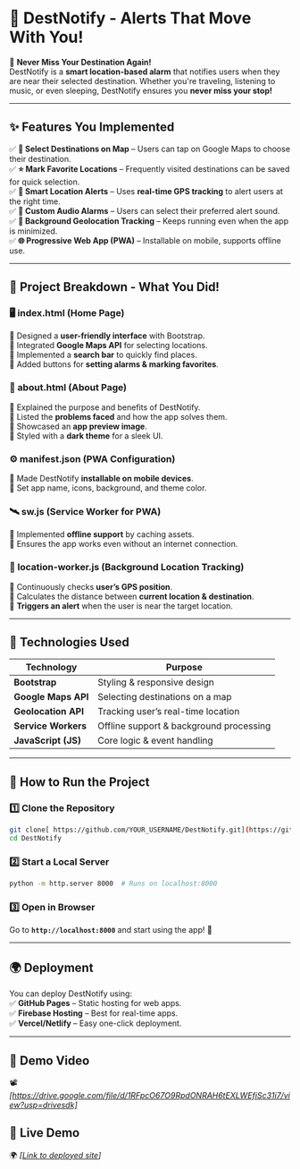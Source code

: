  

# **🚀 DestNotify - Alerts That Move With You!**  

📍 **Never Miss Your Destination Again!**  
DestNotify is a **smart location-based alarm** that notifies users when they are near their selected destination. Whether you're traveling, listening to music, or even sleeping, DestNotify ensures you **never miss your stop!**  

---

## **✨ Features You Implemented**
✅ **📌 Select Destinations on Map** – Users can tap on Google Maps to choose their destination.  
✅ **⭐ Mark Favorite Locations** – Frequently visited destinations can be saved for quick selection.  
✅ **🔔 Smart Location Alerts** – Uses **real-time GPS tracking** to alert users at the right time.  
✅ **🎵 Custom Audio Alarms** – Users can select their preferred alert sound.  
✅ **📡 Background Geolocation Tracking** – Keeps running even when the app is minimized.  
✅ **🌐 Progressive Web App (PWA)** – Installable on mobile, supports offline use.  

---

## **📂 Project Breakdown - What You Did!**
### **🖥️ index.html (Home Page)**
🔹 Designed a **user-friendly interface** with Bootstrap.  
🔹 Integrated **Google Maps API** for selecting locations.  
🔹 Implemented a **search bar** to quickly find places.  
🔹 Added buttons for **setting alarms & marking favorites**.  

### **📄 about.html (About Page)**
🔹 Explained the purpose and benefits of DestNotify.  
🔹 Listed the **problems faced** and how the app solves them.  
🔹 Showcased an **app preview image**.  
🔹 Styled with a **dark theme** for a sleek UI.  

### **⚙️ manifest.json (PWA Configuration)**
🔹 Made DestNotify **installable on mobile devices**.  
🔹 Set app name, icons, background, and theme color.  

### **🛰️ sw.js (Service Worker for PWA)**
🔹 Implemented **offline support** by caching assets.  
🔹 Ensures the app works even without an internet connection.  

### **📡 location-worker.js (Background Location Tracking)**
🔹 Continuously checks **user’s GPS position**.  
🔹 Calculates the distance between **current location & destination**.  
🔹 **Triggers an alert** when the user is near the target location.  

---

## **🔧 Technologies Used**
| Technology      | Purpose |
|---------------|---------|
| **Bootstrap** | Styling & responsive design |
| **Google Maps API** | Selecting destinations on a map |
| **Geolocation API** | Tracking user’s real-time location |
| **Service Workers** | Offline support & background processing |
| **JavaScript (JS)** | Core logic & event handling |

---

## **🚀 How to Run the Project**
### **1️⃣ Clone the Repository**
```sh
git clone[ https://github.com/YOUR_USERNAME/DestNotify.git](https://github.com/kamalkolisetty/DestNotify)
cd DestNotify
```
### **2️⃣ Start a Local Server**
```sh
python -m http.server 8000  # Runs on localhost:8000
```
### **3️⃣ Open in Browser**
Go to **`http://localhost:8000`** and start using the app! 🎉  

---

## **🌍 Deployment**
You can deploy DestNotify using:  
✅ **GitHub Pages** – Static hosting for web apps.  
✅ **Firebase Hosting** – Best for real-time apps.  
✅ **Vercel/Netlify** – Easy one-click deployment.  

---

## **🎥 Demo Video**
📽️ _[https://drive.google.com/file/d/1RFpcO67O9RpdONRAH6tEXLWEfiSc31i7/view?usp=drivesdk]_  

## **🔗 Live Demo**
🌍 _[[Link to deployed site](https://destnotify-k3.netlify.app/)]_  

